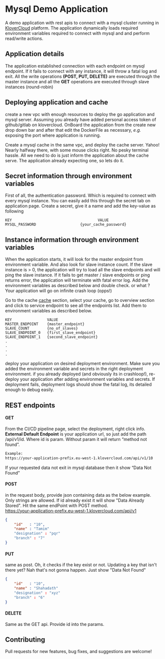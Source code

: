 # Mysql Demo Application

A demo application with rest apis to connect with a mysql cluster running in [KloverCloud](https://klovercloud.com) platform. The application dynamically loads required environment variables required to connect with mysql and and perform read/write actions.

## Application details
The application established connection with each endpoint on mysql endpoint. If it fails to connect with any instance, it will throw a fatal log and exit. All the write operations **(POST, PUT, DELETE)** are executed through the master instance and all the **GET** operations are executed through slave instances (round-robin)

## Deploying application and cache

create a new vpc with enough resources to deploy the go application and mysql server. Assuming you already have added personal access token of github/gitlab on klovercloud. OnBoard the application from the create new drop down bar and after that edit the DockerFile as necessary, *e.g.* exposing the port where application is running.

Create a mysql cache in the same vpc, and deploy the cache server. Yahoo! Nearly halfway there, with some mouse clicks right. No pesky terminal hassle. All we need to do is just inform the application about the cache serve. The application already expecting one, so lets do it.


## Secret information through environment variables
First of all, the authentication password. Which is required to connect with every mysql instance. You can easily add this through the secret tab on application page. Create a secret, give it a name and add the key-value as following

```
KEY                                       VALUE
MYSQL_PASSWORD                    {your_cache_password}
```

## Instance information through environment variables
When the application starts, it will look for the master endpoint from environment variable. And also look for slave instance count. If the slave instance is > 0, the application will try to load all the slave endpoints and will ping the slave instance. If it fails to get master / slave endpoints or ping returns error, the application will terminate with fatal error log. Add the environment variables as described below and double check. or what ? Your application will go on infinite crash loop (opps!)

Go to the cache [cache](https://console.klovercloud.com/cache) section, select your cache, go to overview section and click to service endpoint to see all the endpoints list. Add them to environment variables as described below.

```
KEY                VALUE
MASTER_ENDPOINT    {master_endpoint}
SLAVE_COUNT        {no_of_slaves}
SLAVE_ENDPOINT_0   {first_slave_endpoint}
SLAVE_ENDPOINT_1   {second_slave_endpoint}
.
.
.
.

```
deploy your application on desired deployment environment. Make sure you added the environment variable and secrets in the right deployment environment. if you already deployed (and obviously its in crashloop!), re-deploy your application after adding environment variables and secrets. If deployment fails, deployment logs should show the fatal log, its detailed enough to debug easily.
## REST endpoints
#### GET
From the CI/CD pipeline page, select the deployment, right click info. **External Default Endpoint** is your application url, so just add the path /api/v1/id. Where id is param. Without param it will return “method not found”.
```bash
Example:
https://your-application-prefix.eu-west-1.klovercloud.com/api/v1/10
```
If your requested data not exit in mysql database then it show “Data Not Found”

#### POST
in the request body, provide json containing data as the below example. Only strings are allowed. If id already exist it will show "Data Already Stored". 
Hit the same endPoint with POST method.\
https://your-application-prefix.eu-west-1.klovercloud.com/api/v1
```json
{
    "id"   : "10",
    "name" : "Tamim"
    "designation" : "pqr"
    "branch" : "7"
}
```
#### PUT
same as post. Oh, it checks if the key exist or not. Updating a key that isn't there yet? Nah that's not gonna happen. Just show "Data Not Found"

```json
{
    "id"   : "10",
    "name" : "Shahadath"
    "designation" : "xyz"
    "branch" : "6"
}
```
#### DELETE
Same as the GET api. Provide id into the params.

## Contributing
Pull requests for new features, bug fixes, and suggestions are welcome!


